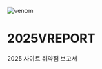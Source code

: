 ![venom](https://capsule-render.vercel.app/api?type=venom&height=200&text=VREPORT&fontSize=70&color=0:8871e5,100:b678c4&stroke=b678c4)


# 2025VREPORT
2025 사이트 취약점 보고서

